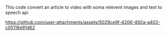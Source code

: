 This code convert an article to video with soma relevent images and text to speech api

https://github.com/user-attachments/assets/5029ce9f-4206-492a-a402-c05118e91d62

